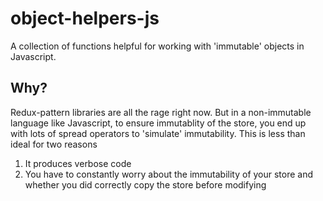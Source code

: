 # object-helpers-js
A collection of functions helpful for working with 'immutable' objects in Javascript.

## Why? 
Redux-pattern libraries are all the rage right now.  But in a non-immutable language like Javascript, to ensure immutablity of the store, you end up with lots of spread operators to 'simulate' immutability.  This is less than ideal for two reasons

1. It produces verbose code
2. You have to constantly worry about the immutability of your store and whether you did correctly copy the store before modifying

